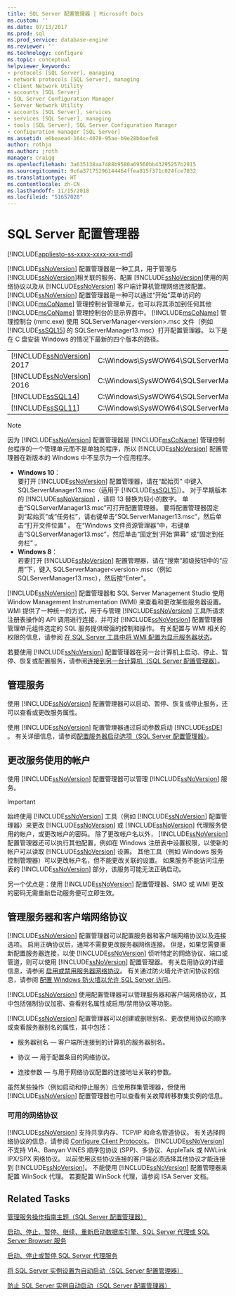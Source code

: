 ```yaml
---
title: SQL Server 配置管理器 | Microsoft Docs
ms.custom: ''
ms.date: 07/13/2017
ms.prod: sql
ms.prod_service: database-engine
ms.reviewer: ''
ms.technology: configure
ms.topic: conceptual
helpviewer_keywords:
- protocols [SQL Server], managing
- network protocols [SQL Server], managing
- Client Network Utility
- accounts [SQL Server]
- SQL Server Configuration Manager
- Server Network Utility
- accounts [SQL Server], services
- services [SQL Server], managing
- tools [SQL Server], SQL Server Configuration Manager
- configuration manager [SQL Server]
ms.assetid: e6beaea4-164c-4078-95ae-b9e28b0aefe8
author: rothja
ms.author: jroth
manager: craigg
ms.openlocfilehash: 3a635138aa7488b9580a69560bb43295257b2915
ms.sourcegitcommit: 9c6a37175296144464ffea815f371c024fce7032
ms.translationtype: HT
ms.contentlocale: zh-CN
ms.lasthandoff: 11/15/2018
ms.locfileid: "51657028"
---
```

# <a name="sql-server-configuration-manager"></a>SQL Server 配置管理器
[!INCLUDE[appliesto-ss-xxxx-xxxx-xxx-md](../includes/appliesto-ss-xxxx-xxxx-xxx-md.md)]

  [!INCLUDE[ssNoVersion](../includes/ssnoversion-md.md)] 配置管理器是一种工具，用于管理与 [!INCLUDE[ssNoVersion](../includes/ssnoversion-md.md)]相关联的服务、配置 [!INCLUDE[ssNoVersion](../includes/ssnoversion-md.md)]使用的网络协议以及从 [!INCLUDE[ssNoVersion](../includes/ssnoversion-md.md)] 客户端计算机管理网络连接配置。 [!INCLUDE[ssNoVersion](../includes/ssnoversion-md.md)] 配置管理器是一种可以通过“开始”菜单访问的 [!INCLUDE[msCoName](../includes/msconame-md.md)] 管理控制台管理单元，也可以将其添加到任何其他 [!INCLUDE[msCoName](../includes/msconame-md.md)] 管理控制台的显示界面中。 [!INCLUDE[msCoName](../includes/msconame-md.md)] 管理控制台 (mmc.exe) 使用 SQLServerManager\<version>.msc 文件（例如 [!INCLUDE[ssSQL15](../includes/sssql15-md.md)] 的 SQLServerManager13.msc）打开配置管理器。 以下是在 C 盘安装 Windows 的情况下最新的四个版本的路径。  
  
|||  
|-|-|
|[!INCLUDE[ssNoVersion](../includes/ssnoversion-md.md)] 2017|C:\Windows\SysWOW64\SQLServerManager14.msc|  
|[!INCLUDE[ssNoVersion](../includes/ssnoversion-md.md)] 2016|C:\Windows\SysWOW64\SQLServerManager13.msc|  
|[!INCLUDE[ssSQL14](../includes/sssql14-md.md)]|C:\Windows\SysWOW64\SQLServerManager12.msc|  
|[!INCLUDE[ssSQL11](../includes/sssql11-md.md)]|C:\Windows\SysWOW64\SQLServerManager11.msc|
  
> [!NOTE]  
>  因为 [!INCLUDE[ssNoVersion](../includes/ssnoversion-md.md)] 配置管理器是 [!INCLUDE[msCoName](../includes/msconame-md.md)] 管理控制台程序的一个管理单元而不是单独的程序，所以 [!INCLUDE[ssNoVersion](../includes/ssnoversion-md.md)] 配置管理器在新版本的 Windows 中不显示为一个应用程序。  
>   
>  -   **Windows 10**：  
>          要打开 [!INCLUDE[ssNoVersion](../includes/ssnoversion-md.md)] 配置管理器，请在“起始页” 中键入 SQLServerManager13.msc（适用于 [!INCLUDE[ssSQL15](../includes/sssql15-md.md)]）。 对于早期版本的 [!INCLUDE[ssNoVersion](../includes/ssnoversion-md.md)] ，请将 13 替换为较小的数字。 单击“SQLServerManager13.msc”可打开配置管理器。 要将配置管理器固定到“起始页”或“任务栏”，请右键单击“SQLServerManager13.msc”，然后单击“打开文件位置” 。 在“Windows 文件资源管理器”中，右键单击“SQLServerManager13.msc”，然后单击“固定到‘开始’屏幕”  或“固定到任务栏” 。  
> -   **Windows 8**：  
>          若要打开 [!INCLUDE[ssNoVersion](../includes/ssnoversion-md.md)] 配置管理器，请在“搜索”超级按钮中的“应用”下，键入 SQLServerManager\<version>.msc（例如 SQLServerManager13.msc），然后按“Enter”。  
  
 [!INCLUDE[ssNoVersion](../includes/ssnoversion-md.md)] 配置管理器和 SQL Server Management Studio 使用 Window Management Instrumentation (WMI) 来查看和更改某些服务器设置。 WMI 提供了一种统一的方式，用于与管理 [!INCLUDE[ssNoVersion](../includes/ssnoversion-md.md)] 工具所请求注册表操作的 API 调用进行连接，并可对 [!INCLUDE[ssNoVersion](../includes/ssnoversion-md.md)] 配置管理器管理单元组件选定的 SQL 服务提供增强的控制和操作。 有关配置与 WMI 相关的权限的信息，请参阅 [在 SQL Server 工具中将 WMI 配置为显示服务器状态](../ssms/configure-wmi-to-show-server-status-in-sql-server-tools.md)。  
  
 若要使用 [!INCLUDE[ssNoVersion](../includes/ssnoversion-md.md)] 配置管理器在另一台计算机上启动、停止、暂停、恢复或配置服务，请参阅[连接到另一台计算机（SQL Server 配置管理器）](../database-engine/configure-windows/scm-services-connect-to-another-computer.md)。  
  
## <a name="managing-services"></a>管理服务  
 使用 [!INCLUDE[ssNoVersion](../includes/ssnoversion-md.md)] 配置管理器可以启动、暂停、恢复或停止服务，还可以查看或更改服务属性。  
  
 使用 [!INCLUDE[ssNoVersion](../includes/ssnoversion-md.md)] 配置管理器通过启动参数启动 [!INCLUDE[ssDE](../includes/ssde-md.md)] 。  有关详细信息，请参阅[配置服务器启动选项（SQL Server 配置管理器）](../database-engine/configure-windows/scm-services-configure-server-startup-options.md)。  
  
## <a name="changing-the-accounts-used-by-the-services"></a>更改服务使用的帐户  
 使用 [!INCLUDE[ssNoVersion](../includes/ssnoversion-md.md)] 配置管理器可以管理 [!INCLUDE[ssNoVersion](../includes/ssnoversion-md.md)] 服务。  
  
> [!IMPORTANT]  
>  始终使用 [!INCLUDE[ssNoVersion](../includes/ssnoversion-md.md)] 工具（例如 [!INCLUDE[ssNoVersion](../includes/ssnoversion-md.md)] 配置管理器）来更改 [!INCLUDE[ssNoVersion](../includes/ssnoversion-md.md)] 或 [!INCLUDE[ssNoVersion](../includes/ssnoversion-md.md)] 代理服务使用的帐户，或更改帐户的密码。 除了更改帐户名以外， [!INCLUDE[ssNoVersion](../includes/ssnoversion-md.md)] 配置管理器还可以执行其他配置，例如在 Windows 注册表中设置权限，以使新的帐户可以读取 [!INCLUDE[ssNoVersion](../includes/ssnoversion-md.md)] 设置。 其他工具（例如 Windows 服务控制管理器）可以更改帐户名，但不能更改关联的设置。 如果服务不能访问注册表的 [!INCLUDE[ssNoVersion](../includes/ssnoversion-md.md)] 部分，该服务可能无法正确启动。  
  
 另一个优点是：使用 [!INCLUDE[ssNoVersion](../includes/ssnoversion-md.md)] 配置管理器、SMO 或 WMI 更改的密码无需重新启动服务便可立即生效。  
  
## <a name="manage-server--client-network-protocols"></a>管理服务器和客户端网络协议  
 [!INCLUDE[ssNoVersion](../includes/ssnoversion-md.md)] 配置管理器可以配置服务器和客户端网络协议以及连接选项。 启用正确协议后，通常不需要更改服务器网络连接。 但是，如果您需要重新配置服务器连接，以使 [!INCLUDE[ssNoVersion](../includes/ssnoversion-md.md)] 侦听特定的网络协议、端口或管道，则可以使用 [!INCLUDE[ssNoVersion](../includes/ssnoversion-md.md)] 配置管理器。 有关启用协议的详细信息，请参阅 [启用或禁用服务器网络协议](../database-engine/configure-windows/enable-or-disable-a-server-network-protocol.md)。 有关通过防火墙允许访问协议的信息，请参阅 [配置 Windows 防火墙以允许 SQL Server 访问](../sql-server/install/configure-the-windows-firewall-to-allow-sql-server-access.md)。  
  
 [!INCLUDE[ssNoVersion](../includes/ssnoversion-md.md)] 使用配置管理器可以管理服务器和客户端网络协议，其中包括强制协议加密、查看别名属性或启用/禁用协议等功能。  
  
 [!INCLUDE[ssNoVersion](../includes/ssnoversion-md.md)] 配置管理器可以创建或删除别名、更改使用协议的顺序或查看服务器别名的属性，其中包括：  
  
-   服务器别名 — 客户端所连接到的计算机的服务器别名。  
  
-   协议 — 用于配置条目的网络协议。  
  
-   连接参数 — 与用于网络协议配置的连接地址关联的参数。  
  
 虽然某些操作（例如启动和停止服务）应使用群集管理器，但使用 [!INCLUDE[ssNoVersion](../includes/ssnoversion-md.md)] 配置管理器也可以查看有关故障转移群集实例的信息。  
  
### <a name="available-network-protocols"></a>可用的网络协议  
 [!INCLUDE[ssNoVersion](../includes/ssnoversion-md.md)] 支持共享内存、TCP/IP 和命名管道协议。 有关选择网络协议的信息，请参阅 [Configure Client Protocols](../database-engine/configure-windows/configure-client-protocols.md)。 [!INCLUDE[ssNoVersion](../includes/ssnoversion-md.md)] 不支持 VIA、Banyan VINES 顺序包协议 (SPP)、多协议、AppleTalk 或 NWLink IPX/SPX 网络协议。 以前使用这些协议连接的客户端必须选择其他协议才能连接到 [!INCLUDE[ssNoVersion](../includes/ssnoversion-md.md)]。 不能使用 [!INCLUDE[ssNoVersion](../includes/ssnoversion-md.md)] 配置管理器来配置 WinSock 代理。 若要配置 WinSock 代理，请参阅 ISA Server 文档。  
  
## <a name="related-tasks"></a>Related Tasks  
 [管理服务操作指南主题（SQL Server 配置管理器）](https://msdn.microsoft.com/library/78dee169-df0c-4c95-9af7-bf033bc9fdc6)  
  
 [启动、停止、暂停、继续、重新启动数据库引擎、SQL Server 代理或 SQL Server Browser 服务](../database-engine/configure-windows/start-stop-pause-resume-restart-sql-server-services.md)  
  
 [启动、停止或暂停 SQL Server 代理服务](https://msdn.microsoft.com/library/c95a9759-dd30-4ab6-9ab0-087bb3bfb97c)  
  
 [将 SQL Server 实例设置为自动启动（SQL Server 配置管理器）](../database-engine/configure-windows/scm-services-set-an-instance-to-start-automatically.md)  
  
 [防止 SQL Server 实例自动启动（SQL Server 配置管理器）](../database-engine/configure-windows/scm-services-prevent-automatic-startup-of-an-instance.md)  
  
  
